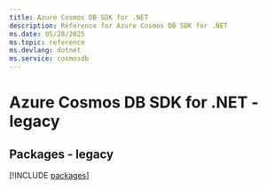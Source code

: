 ```yaml
---
title: Azure Cosmos DB SDK for .NET
description: Reference for Azure Cosmos DB SDK for .NET
ms.date: 05/28/2025
ms.topic: reference
ms.devlang: dotnet
ms.service: cosmosdb
---
```

# Azure Cosmos DB SDK for .NET - legacy
## Packages - legacy
[!INCLUDE [packages](cosmos-db-index.md)]